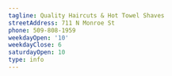 ```yaml
---
tagline: Quality Haircuts & Hot Towel Shaves
streetAddress: 711 N Monroe St
phone: 509-808-1959
weekdayOpen: '10'
weekdayClose: 6
saturdayOpen: 10
type: info
---
```


